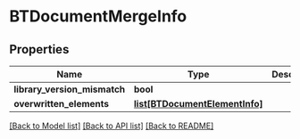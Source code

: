 # BTDocumentMergeInfo

## Properties
Name | Type | Description | Notes
------------ | ------------- | ------------- | -------------
**library_version_mismatch** | **bool** |  | [optional] 
**overwritten_elements** | [**list[BTDocumentElementInfo]**](BTDocumentElementInfo.md) |  | [optional] 

[[Back to Model list]](../README.md#documentation-for-models) [[Back to API list]](../README.md#documentation-for-api-endpoints) [[Back to README]](../README.md)


